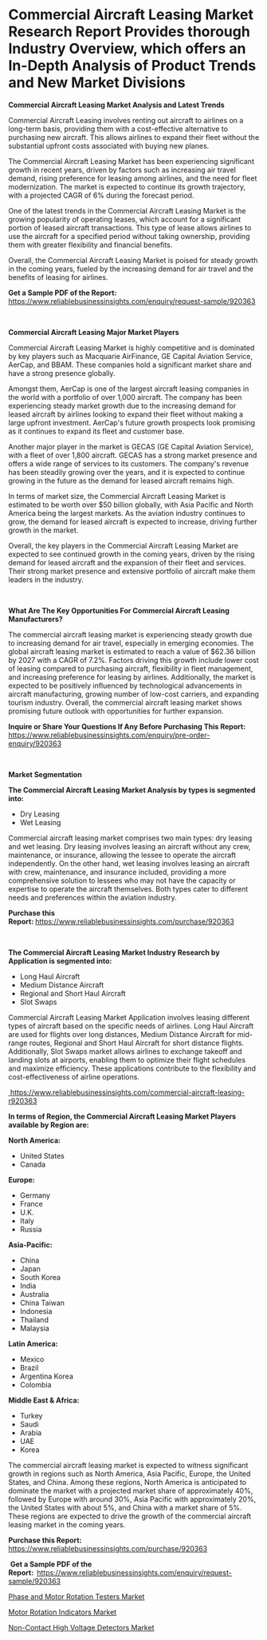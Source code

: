 <p><h1>Commercial Aircraft Leasing Market Research Report Provides thorough Industry Overview, which offers an In-Depth Analysis of Product Trends and New Market Divisions</h1></p><p><strong>Commercial Aircraft Leasing Market Analysis and Latest Trends</strong></p>
<p><p>Commercial Aircraft Leasing involves renting out aircraft to airlines on a long-term basis, providing them with a cost-effective alternative to purchasing new aircraft. This allows airlines to expand their fleet without the substantial upfront costs associated with buying new planes.</p><p>The Commercial Aircraft Leasing Market has been experiencing significant growth in recent years, driven by factors such as increasing air travel demand, rising preference for leasing among airlines, and the need for fleet modernization. The market is expected to continue its growth trajectory, with a projected CAGR of 6% during the forecast period.</p><p>One of the latest trends in the Commercial Aircraft Leasing Market is the growing popularity of operating leases, which account for a significant portion of leased aircraft transactions. This type of lease allows airlines to use the aircraft for a specified period without taking ownership, providing them with greater flexibility and financial benefits.</p><p>Overall, the Commercial Aircraft Leasing Market is poised for steady growth in the coming years, fueled by the increasing demand for air travel and the benefits of leasing for airlines.</p></p>
<p><strong>Get a Sample PDF of the Report:&nbsp;</strong> <a href="https://www.reliablebusinessinsights.com/enquiry/request-sample/920363">https://www.reliablebusinessinsights.com/enquiry/request-sample/920363</a></p>
<p>&nbsp;</p>
<p><strong>Commercial Aircraft Leasing Major Market Players</strong></p>
<p><p>Commercial Aircraft Leasing Market is highly competitive and is dominated by key players such as Macquarie AirFinance, GE Capital Aviation Service, AerCap, and BBAM. These companies hold a significant market share and have a strong presence globally.</p><p>Amongst them, AerCap is one of the largest aircraft leasing companies in the world with a portfolio of over 1,000 aircraft. The company has been experiencing steady market growth due to the increasing demand for leased aircraft by airlines looking to expand their fleet without making a large upfront investment. AerCap's future growth prospects look promising as it continues to expand its fleet and customer base.</p><p>Another major player in the market is GECAS (GE Capital Aviation Service), with a fleet of over 1,800 aircraft. GECAS has a strong market presence and offers a wide range of services to its customers. The company's revenue has been steadily growing over the years, and it is expected to continue growing in the future as the demand for leased aircraft remains high.</p><p>In terms of market size, the Commercial Aircraft Leasing Market is estimated to be worth over $50 billion globally, with Asia Pacific and North America being the largest markets. As the aviation industry continues to grow, the demand for leased aircraft is expected to increase, driving further growth in the market.</p><p>Overall, the key players in the Commercial Aircraft Leasing Market are expected to see continued growth in the coming years, driven by the rising demand for leased aircraft and the expansion of their fleet and services. Their strong market presence and extensive portfolio of aircraft make them leaders in the industry.</p></p>
<p>&nbsp;</p>
<p><strong>What Are The Key Opportunities For Commercial Aircraft Leasing Manufacturers?</strong></p>
<p><p>The commercial aircraft leasing market is experiencing steady growth due to increasing demand for air travel, especially in emerging economies. The global aircraft leasing market is estimated to reach a value of $62.36 billion by 2027 with a CAGR of 7.2%. Factors driving this growth include lower cost of leasing compared to purchasing aircraft, flexibility in fleet management, and increasing preference for leasing by airlines. Additionally, the market is expected to be positively influenced by technological advancements in aircraft manufacturing, growing number of low-cost carriers, and expanding tourism industry. Overall, the commercial aircraft leasing market shows promising future outlook with opportunities for further expansion.</p></p>
<p><strong>Inquire or Share Your Questions If Any Before Purchasing This Report:</strong> <a href="https://www.reliablebusinessinsights.com/enquiry/pre-order-enquiry/920363">https://www.reliablebusinessinsights.com/enquiry/pre-order-enquiry/920363</a></p>
<p>&nbsp;</p>
<p><strong>Market Segmentation</strong></p>
<p><strong>The Commercial Aircraft Leasing Market Analysis by types is segmented into:</strong></p>
<p><ul><li>Dry Leasing</li><li>Wet Leasing</li></ul></p>
<p><p>Commercial aircraft leasing market comprises two main types: dry leasing and wet leasing. Dry leasing involves leasing an aircraft without any crew, maintenance, or insurance, allowing the lessee to operate the aircraft independently. On the other hand, wet leasing involves leasing an aircraft with crew, maintenance, and insurance included, providing a more comprehensive solution to lessees who may not have the capacity or expertise to operate the aircraft themselves. Both types cater to different needs and preferences within the aviation industry.</p></p>
<p><strong>Purchase this Report:&nbsp;</strong><a href="https://www.reliablebusinessinsights.com/purchase/920363">https://www.reliablebusinessinsights.com/purchase/920363</a></p>
<p>&nbsp;</p>
<p><strong>The Commercial Aircraft Leasing Market Industry Research by Application is segmented into:</strong></p>
<p><ul><li>Long Haul Aircraft</li><li>Medium Distance Aircraft</li><li>Regional and Short Haul Aircraft</li><li>Slot Swaps</li></ul></p>
<p><p>Commercial Aircraft Leasing Market Application involves leasing different types of aircraft based on the specific needs of airlines. Long Haul Aircraft are used for flights over long distances, Medium Distance Aircraft for mid-range routes, Regional and Short Haul Aircraft for short distance flights. Additionally, Slot Swaps market allows airlines to exchange takeoff and landing slots at airports, enabling them to optimize their flight schedules and maximize efficiency. These applications contribute to the flexibility and cost-effectiveness of airline operations.</p></p>
<p><a href="https://www.reliablebusinessinsights.com/commercial-aircraft-leasing-r920363">&nbsp;https://www.reliablebusinessinsights.com/commercial-aircraft-leasing-r920363</a></p>
<p><strong>In terms of Region, the Commercial Aircraft Leasing Market Players available by Region are:</strong></p>
<p>
    <p> <strong> North America: </strong>
        <ul>
            <li>United States</li>
            <li>Canada</li>
        </ul>
        </p> 
    <p> <strong> Europe: </strong>
        <ul>
            <li>Germany</li>
            <li>France</li>
            <li>U.K.</li>
            <li>Italy</li>
            <li>Russia</li>
        </ul>
        </p> 
    <p> <strong> Asia-Pacific: </strong>
        <ul>
            <li>China</li>
            <li>Japan</li>
            <li>South Korea</li>
            <li>India</li>
            <li>Australia</li>
            <li>China Taiwan</li>
            <li>Indonesia</li>
            <li>Thailand</li>
            <li>Malaysia</li>
        </ul>
        </p> 
    <p> <strong> Latin America: </strong>
        <ul>
            <li>Mexico</li>
            <li>Brazil</li>
            <li>Argentina Korea</li>
            <li>Colombia</li>
        </ul>
        </p> 
    <p> <strong> Middle East & Africa: </strong>
        <ul>
            <li>Turkey</li>
            <li>Saudi</li>
            <li>Arabia</li>
            <li>UAE</li>
            <li>Korea</li>
        </ul>
    </p>
    </p>
<p><p>The commercial aircraft leasing market is expected to witness significant growth in regions such as North America, Asia Pacific, Europe, the United States, and China. Among these regions, North America is anticipated to dominate the market with a projected market share of approximately 40%, followed by Europe with around 30%, Asia Pacific with approximately 20%, the United States with about 5%, and China with a market share of 5%. These regions are expected to drive the growth of the commercial aircraft leasing market in the coming years.</p></p>
<p><strong>Purchase this Report: </strong><a href="https://www.reliablebusinessinsights.com/purchase/920363">https://www.reliablebusinessinsights.com/purchase/920363</a></p>
<p>&nbsp;<strong>Get a Sample PDF of the Report:&nbsp;&nbsp;</strong><a href="https://www.reliablebusinessinsights.com/enquiry/request-sample/920363">https://www.reliablebusinessinsights.com/enquiry/request-sample/920363</a></p>
<p><strong></strong></p>
<p><p><a href="https://github.com/angelajermaine/Market-Research-Report-List-4/blob/main/phase-and-motor-rotation-testers-market.md">Phase and Motor Rotation Testers Market</a></p><p><a href="https://github.com/beatblasta/Market-Research-Report-List-4/blob/main/motor-rotation-indicators-market.md">Motor Rotation Indicators Market</a></p><p><a href="https://github.com/shotows/Market-Research-Report-List-3/blob/main/non-contact-high-voltage-detectors-market.md">Non-Contact High Voltage Detectors Market</a></p></p>